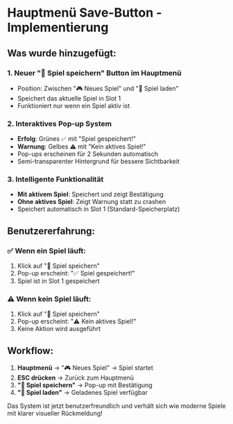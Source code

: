 # Hauptmenü Save-Button - Implementierung

## Was wurde hinzugefügt:

### 1. **Neuer "💾 Spiel speichern" Button im Hauptmenü**
- Position: Zwischen "🎮 Neues Spiel" und "📁 Spiel laden"
- Speichert das aktuelle Spiel in Slot 1
- Funktioniert nur wenn ein Spiel aktiv ist

### 2. **Interaktives Pop-up System**
- **Erfolg**: Grünes ✅ mit "Spiel gespeichert!" 
- **Warnung**: Gelbes ⚠️ mit "Kein aktives Spiel!"
- Pop-ups erscheinen für 2 Sekunden automatisch
- Semi-transparenter Hintergrund für bessere Sichtbarkeit

### 3. **Intelligente Funktionalität**
- **Mit aktivem Spiel**: Speichert und zeigt Bestätigung
- **Ohne aktives Spiel**: Zeigt Warnung statt zu crashen
- Speichert automatisch in Slot 1 (Standard-Speicherplatz)

## Benutzererfahrung:

### ✅ **Wenn ein Spiel läuft:**
1. Klick auf "💾 Spiel speichern"
2. Pop-up erscheint: "✅ Spiel gespeichert!"  
3. Spiel ist in Slot 1 gespeichert

### ⚠️ **Wenn kein Spiel läuft:**
1. Klick auf "💾 Spiel speichern"
2. Pop-up erscheint: "⚠️ Kein aktives Spiel!"
3. Keine Aktion wird ausgeführt

## Workflow:
1. **Hauptmenü** → "🎮 Neues Spiel" → Spiel startet
2. **ESC drücken** → Zurück zum Hauptmenü  
3. **"💾 Spiel speichern"** → Pop-up mit Bestätigung
4. **"📁 Spiel laden"** → Geladenes Spiel verfügbar

Das System ist jetzt benutzerfreundlich und verhält sich wie moderne Spiele mit klarer visueller Rückmeldung!
